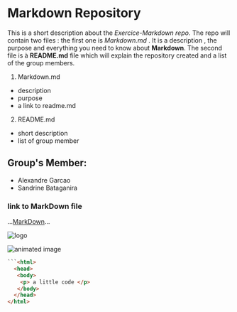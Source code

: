 # Markdown Repository

This is a short description about the *Exercice-Markdown repo*. The repo will contain two files :
the first one is *Markdown.md* . It is a description , the purpose and everything you need to know about **Markdown**.
The second file is à **README.md** file which will explain the repository created and a list of the group members.

1. Markdown.md 
  * description
  * purpose
  * a link to readme.md

2. README.md 
  * short description
  * list of group member 


## Group's Member:

* Alexandre Garcao 
* Sandrine Bataganira 

### link to MarkDown file 
...[MarkDown](https://github.com/alexg-rgb/Markdown/blob/master/markdown.md)...

![logo](https://e7.pngegg.com/pngimages/918/742/png-clipart-logo-brand-markdown-others-blue-logo-thumbnail.png)

![animated image](https://media4.giphy.com/media/3oEjHV0z8S7WM4MwnK/giphy.gif)
 
```html
```<html>
  <head>
   <body>
    <p> a little code </p>
   </body>
  </head>
</html>
```
